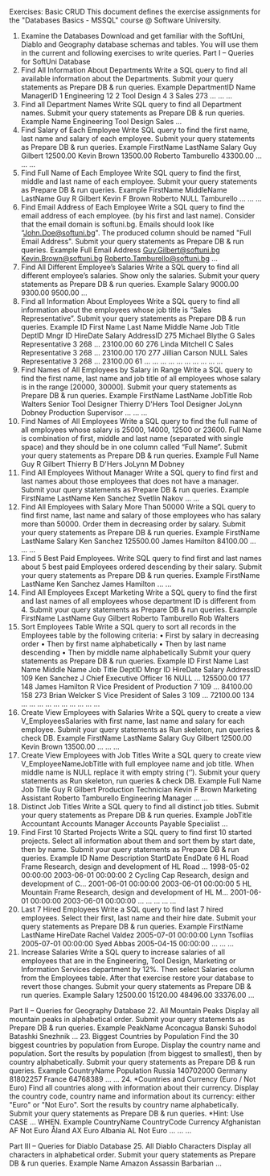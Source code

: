 Exercises: Basic CRUD
This document defines the exercise assignments for the "Databases Basics - MSSQL" course @ Software University. 
1.	Examine the Databases
Download and get familiar with the SoftUni, Diablo and Geography database schemas and tables. You will use them in the current and following exercises to write queries.
Part I – Queries for SoftUni Database
2.	Find All Information About Departments
Write a SQL query to find all available information about the Departments. Submit your query statements as Prepare DB & run queries.
Example
DepartmentID	Name	ManagerID
1	Engineering	12
2	Tool Design	4
3	Sales	273
…	…	…
3.	Find all Department Names
Write SQL query to find all Department names. Submit your query statements as Prepare DB & run queries.
Example
Name
Engineering
Tool Design
Sales
…
4.	Find Salary of Each Employee
Write SQL query to find the first name, last name and salary of each employee. Submit your query statements as Prepare DB & run queries.
Example
FirstName	LastName	Salary
Guy	Gilbert	12500.00
Kevin	Brown	13500.00
Roberto	Tamburello	43300.00
…	…	…
5.	Find Full Name of Each Employee
Write SQL query to find the first, middle and last name of each employee. Submit your query statements as Prepare DB & run queries.
Example
FirstName	MiddleName	LastName
Guy	R	Gilbert
Kevin	F	Brown
Roberto	NULL	Tamburello
…	…	…
6.	Find Email Address of Each Employee
Write a SQL query to find the email address of each employee. (by his first and last name). Consider that the email domain is softuni.bg. Emails should look like “John.Doe@softuni.bg". The produced column should be named "Full Email Address". Submit your query statements as Prepare DB & run queries.
Example
Full Email Address
Guy.Gilbert@softuni.bg
Kevin.Brown@softuni.bg
Roberto.Tamburello@softuni.bg
…
7.	Find All Different Employee’s Salaries
Write a SQL query to find all different employee’s salaries. Show only the salaries. Submit your query statements as Prepare DB & run queries.
Example
Salary
9000.00
9300.00
9500.00
…
8.	Find all Information About Employees
Write a SQL query to find all information about the employees whose job title is “Sales Representative”. Submit your query statements as Prepare DB & run queries.
Example
ID	First
Name	Last
Name	Middle
Name	Job Title	DeptID	Mngr
ID	HireDate	Salary	AddressID
275	Michael	Blythe	G	Sales Representative	3	268	…	23100.00	60
276	Linda	Mitchell	C	Sales Representative	3	268	…	23100.00	170
277	Jillian	Carson	NULL	Sales Representative	3	268	…	23100.00	61
…	…	…	…	…	…	…	…	…	…
9.	Find Names of All Employees by Salary in Range
Write a SQL query to find the first name, last name and job title of all employees whose salary is in the range [20000, 30000]. Submit your query statements as Prepare DB & run queries.
Example
FirstName	LastName	JobTitle
Rob	Walters	Senior Tool Designer
Thierry	D'Hers	Tool Designer
JoLynn	Dobney	Production Supervisor
…	…	…
10.	 Find Names of All Employees 
Write a SQL query to find the full name of all employees whose salary is 25000, 14000, 12500 or 23600. Full Name is combination of first, middle and last name (separated with single space) and they should be in one column called “Full Name”. Submit your query statements as Prepare DB & run queries.
Example
Full Name
Guy R Gilbert
Thierry B D'Hers
JoLynn M Dobney
11.	 Find All Employees Without Manager
Write a SQL query to find first and last names about those employees that does not have a manager. Submit your query statements as Prepare DB & run queries.
Example
FirstName	LastName
Ken	Sanchez
Svetlin	Nakov
…	…
12.	 Find All Employees with Salary More Than 50000
Write a SQL query to find first name, last name and salary of those employees who has salary more than 50000. Order them in decreasing order by salary. Submit your query statements as Prepare DB & run queries.
Example
FirstName	LastName	Salary
Ken	Sanchez	125500.00
James	Hamilton	84100.00
…	…	…
13.	 Find 5 Best Paid Employees.
Write SQL query to find first and last names about 5 best paid Employees ordered descending by their salary. Submit your query statements as Prepare DB & run queries.
Example
FirstName	LastName
Ken	Sanchez
James	Hamilton
…	…
14.	Find All Employees Except Marketing
Write a SQL query to find the first and last names of all employees whose department ID is different from 4. Submit your query statements as Prepare DB & run queries.
Example
FirstName	LastName
Guy	Gilbert
Roberto	Tamburello
Rob	Walters
15.	Sort Employees Table
Write a SQL query to sort all records in the Employees table by the following criteria: 
•	First by salary in decreasing order
•	Then by first name alphabetically
•	Then by last name descending
•	Then by middle name alphabetically
Submit your query statements as Prepare DB & run queries.
Example
ID	First
Name	Last
Name	Middle
Name	Job Title	DeptID	Mngr
ID	HireDate	Salary	AddressID
109	Ken	Sanchez	J	Chief Executive Officer	16	NULL	…	125500.00	177
148	James	Hamilton	R	Vice President of Production	7	109	…	84100.00	158
273	Brian	Welcker	S	Vice President of Sales	3	109	…	72100.00	134
…	…	…	…	…	…	…	…	…	…
16.	 Create View Employees with Salaries
Write a SQL query to create a view V_EmployeesSalaries with first name, last name and salary for each employee. Submit your query statements as Run skeleton, run queries & check DB.
Example
FirstName	LastName	Salary
Guy	Gilbert	12500.00
Kevin	Brown	13500.00
…	…	…
17.	Create View Employees with Job Titles
Write a SQL query to create view V_EmployeeNameJobTitle with full employee name and job title. When middle name is NULL replace it with empty string (‘’). Submit your query statements as Run skeleton, run queries & check DB.
Example
Full Name	Job Title
Guy R Gilbert	Production Technician
Kevin F Brown	Marketing Assistant
Roberto  Tamburello	Engineering Manager
…	…
18.	 Distinct Job Titles
Write a SQL query to find all distinct job titles. Submit your query statements as Prepare DB & run queries.
Example
JobTitle
Accountant
Accounts Manager
Accounts Payable Specialist
…
19.	Find First 10 Started Projects
Write a SQL query to find first 10 started projects. Select all information about them and sort them by start date, then by name. Submit your query statements as Prepare DB & run queries.
Example
ID	Name	Description	StartDate	EndDate
6	HL Road Frame	Research, design and development of HL Road …	1998-05-02 00:00:00	2003-06-01 00:00:00
2	Cycling Cap	Research, design and development of C…	2001-06-01 00:00:00	2003-06-01 00:00:00
5	HL Mountain Frame	Research, design and development of HL M…	2001-06-01 00:00:00	2003-06-01 00:00:00
…	…	…	…	…
20.	 Last 7 Hired Employees
Write a SQL query to find last 7 hired employees. Select their first, last name and their hire date. Submit your query statements as Prepare DB & run queries.
Example
FirstName	LastName	HireDate
Rachel	Valdez	2005-07-01 00:00:00
Lynn	Tsoflias	2005-07-01 00:00:00
Syed	Abbas	2005-04-15 00:00:00
…	…	…
21.	Increase Salaries
Write a SQL query to increase salaries of all employees that are in the Engineering, Tool Design, Marketing or Information Services department by 12%. Then select Salaries column from the Employees table. After that exercise restore your database to revert those changes. Submit your query statements as Prepare DB & run queries.
Example
Salary
12500.00
15120.00
48496.00
33376.00
…

Part II – Queries for Geography Database
22.	 All Mountain Peaks
Display all mountain peaks in alphabetical order. Submit your query statements as Prepare DB & run queries.
Example
PeakName
Aconcagua
Banski Suhodol
Batashki Snezhnik
…
23.	 Biggest Countries by Population
Find the 30 biggest countries by population from Europe. Display the country name and population. Sort the results by population (from biggest to smallest), then by country alphabetically. Submit your query statements as Prepare DB & run queries.
Example
CountryName	Population
Russia	140702000
Germany	81802257
France	64768389
…	…
24.	 *Countries and Currency (Euro / Not Euro)
Find all countries along with information about their currency. Display the country code, country name and information about its currency: either "Euro" or "Not Euro". Sort the results by country name alphabetically. Submit your query statements as Prepare DB & run queries.
*Hint: Use CASE … WHEN.
Example
CountryName	CountryCode	Currency
Afghanistan	AF	Not Euro
Åland	AX	Euro
Albania	AL	Not Euro
…	…	…

Part III – Queries for Diablo Database
25.	 All Diablo Characters
Display all characters in alphabetical order. Submit your query statements as Prepare DB & run queries.
Example
Name
Amazon
Assassin
Barbarian
…
